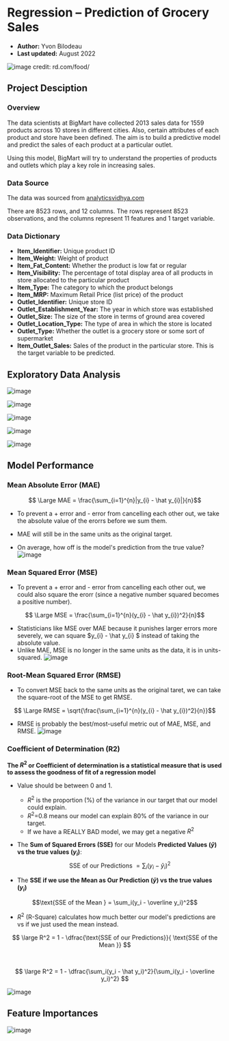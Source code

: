 # Regression – Prediction of Grocery Sales
- **Author:** Yvon Bilodeau
- **Last updated:** August 2022
 
![image credit: rd.com/food/](https://github.com/YBilodeau/Regression-Prediction-of-Grocery-Sales/blob/703c4210d50e9f2e81cd4ccdf3ccdca936cb35c1/Images/Grocery_Produce.jpg)

## **Project Desciption**
### **Overview**
The data scientists at BigMart have collected 2013 sales data for 1559 products across 10 stores in different cities. Also, certain attributes of each product and store have been defined. The aim is to build a predictive model and predict the sales of each product at a particular outlet.

Using this model, BigMart will try to understand the properties of products and outlets which play a key role in increasing sales.

### **Data Source**
The data was sourced from [analyticsvidhya.com](https://datahack.analyticsvidhya.com/contest/practice-problem-big-mart-sales-iii/)

There are 8523 rows, and 12 columns.
The rows represent 8523 observations, and the columns represent 11 features and 1 target variable.

### **Data Dictionary**
- **Item_Identifier:** Unique product ID
- **Item_Weight:** Weight of product
- **Item_Fat_Content:** Whether the product is low fat or regular
- **Item_Visibility:** The percentage of total display area of all products in store allocated to the particular product
- **Item_Type:** The category to which the product belongs
- **Item_MRP:** Maximum Retail Price (list price) of the product
- **Outlet_Identifier:** Unique store ID
- **Outlet_Establishment_Year:** The year in which store was established
- **Outlet_Size:** The size of the store in terms of ground area covered
- **Outlet_Location_Type:** The type of area in which the store is located
- **Outlet_Type:** Whether the outlet is a grocery store or some sort of supermarket
- **Item_Outlet_Sales:** Sales of the product in the particular store. This is the target variable to be predicted.

## **Exploratory Data Analysis**

![image](https://github.com/YBilodeau/Regression-Prediction-of-Grocery-Sales/blob/82e8f642fa4517278aa1ec6263fce5360bfec8aa/Images/Total%20Sales%20Top%2010%20Items.png)

![image](https://github.com/YBilodeau/Regression-Prediction-of-Grocery-Sales/blob/46afeebacc84ec51c349711eee0af7bb16c7b926/Images/Total%20Sales%20by%20Outlet%20Identifier.png)

![image](https://github.com/YBilodeau/Regression-Prediction-of-Grocery-Sales/blob/82e8f642fa4517278aa1ec6263fce5360bfec8aa/Images/Average%20Outlet%20Sales%20by%20Outlet%20Location%20Type.png)

![image](https://github.com/YBilodeau/Regression-Prediction-of-Grocery-Sales/blob/82e8f642fa4517278aa1ec6263fce5360bfec8aa/Images/Average%20Outlet%20Sales%20by%20Outlet%20Size.png)

![image](https://github.com/YBilodeau/Regression-Prediction-of-Grocery-Sales/blob/82e8f642fa4517278aa1ec6263fce5360bfec8aa/Images/Average%20Outlet%20Sales%20by%20Outlet%20Type.png)

## **Model Performance**

### **Mean Absolute Error (MAE)**
$$ \Large MAE = \frac{\sum_{i=1}^{n}|y_{i} - \hat y_{i}|}{n}$$
- To prevent a + error and - error from cancelling each other out, we take the absolute value of the erorrs before we sum them.

- MAE will still be in the same units as the original target.
- On average, how off is the model's prediction from the true value?
![image](https://github.com/YBilodeau/Regression-Prediction-of-Grocery-Sales/blob/cd1871432fe8488a45b53fff69e3937e12a46ea4/Images/Model%20Performance%20MAE%20Scores.png)

### **Mean Squared Error (MSE)**
- To prevent a + error and - error from cancelling each other out, we could also square the erorr (since a negative number squared becomes a positive number).

$$ \Large MSE = \frac{\sum_{i=1}^{n}(y_{i} - \hat y_{i})^2}{n}$$

- Statisticians like MSE over MAE because it punishes larger errors more severely, we can square $y_{i} - \hat y_{i} $ instead of taking the absolute value.
- Unlike MAE, MSE is no longer in the same units as the data, it is in units-squared. 
![image](https://github.com/YBilodeau/Regression-Prediction-of-Grocery-Sales/blob/2cdc26ca30daf3719b66f07ae7b23e0246988eaf/Images/Model%20Performance%20MSE%20Scores.png)

### **Root-Mean Squared Error (RMSE)**
- To convert MSE back to the same units as the original taret, we can take the square-root of the MSE to get RMSE.

$$ \Large RMSE = \sqrt{\frac{\sum_{i=1}^{n}(y_{i} - \hat y_{i})^2}{n}}$$

- RMSE is probably the best/most-useful metric out of MAE, MSE, and RMSE.
![image](https://github.com/YBilodeau/Regression-Prediction-of-Grocery-Sales/blob/2cdc26ca30daf3719b66f07ae7b23e0246988eaf/Images/Model%20Performance%20RMSE%20Scores.png)

### **Coefficient of Determination (R2)**

 **The $R^2$ or Coefficient of determination is a statistical measure that is used to assess the goodness of fit of a regression model**

- Value should be between 0 and 1.
    - $R^2$ is the proportion (%) of the variance in our target that our model could explain.
    - $R^2$=0.8 means our model can explain 80% of the variance in our target.
    - If we have a REALLY BAD model, we may get a negative $R^2$



- The **Sum of Squared Errors (SSE)** for our Models **Predicted Values ($\hat{y}$) vs the true values ($y_i$)**: 
$$\text{SSE of our Predictions } = \sum_i(y_i - \hat y_i)^2$$

- The **SSE if we use the Mean as Our Prediction ($\bar{y}$) vs the true values  ($y_i$)**

 $$\text{SSE of the Mean } = \sum_i(y_i - \overline y_i)^2$$


- $R^2$ (R-Square) calculates how much better our model's predictions are vs if we just used the mean instead. 


$$ \large R^2 = 1 - \dfrac{\text{SSE of our Predictions}}{ \text{SSE of the Mean }}  $$

<br>

$$ \large R^2  = 1 - \dfrac{\sum_i(y_i - \hat y_i)^2}{\sum_i(y_i - \overline y_i)^2} $$

![image](https://github.com/YBilodeau/Regression-Prediction-of-Grocery-Sales/blob/2cdc26ca30daf3719b66f07ae7b23e0246988eaf/Images/Model%20Performance%20R2%20Scores.png)

## **Feature Importances**
![image](https://github.com/YBilodeau/Regression-Prediction-of-Grocery-Sales/blob/2cdc26ca30daf3719b66f07ae7b23e0246988eaf/Images/Feature%20Importance.png)
